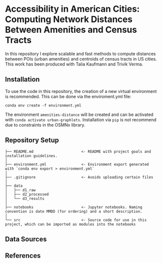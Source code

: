 # Accessibility in American Cities: Computing Network Distances Between Amenities and Census Tracts

In this repository I explore scalable and fast methods to compute distances between POIs (urban amenities) and centroids of census tracts in US cities. This work has been produced with Talia Kaufmann and Trivik Verma.

## Installation

To use the code in this repository, the creation of a new virtual environment is recommended. This can be done via the enviroment.yml file:
```
conda env create -f environment.yml
```
The environment `amenities-distance` will be created and can be activated with `conda activate urban-graphlets`. Installation via `pip` is not recommend due to constraints in the OSMNx library.

## Repository Setup

```
├── README.md                      <- README with project goals and installation guidelines.
│
├── environment.yml                <- Environment export generated with `conda env export > environment.yml`
│
├── .gitignore                     <- Avoids uploading certain files
│
├── data
│   ├── d1_raw               
│   ├── d2_processed
│   └── d3_results
│
├── notebooks                      <- Jupyter notebooks. Naming convention is date MMDD (for ordering) and a short description.
│
└── src                            <- Source code for use in this project, which can be imported as modules into the notebooks

```

## Data Sources

## References

